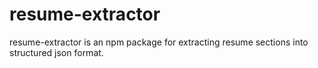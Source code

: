 # resume-extractor

resume-extractor is an npm package for extracting resume sections into structured json format.
